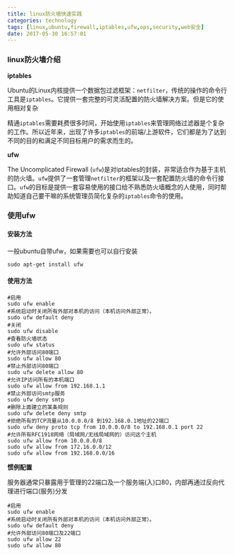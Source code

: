 ```yaml
---
title: linux防火墙快速实践
categories: technology
tags: [linux,ubuntu,firewall,iptables,ufw,ops,security,web安全]
date: 2017-05-30 16:57:01
---
```


### linux防火墙介绍

__iptables__

Ubuntu的Linux内核提供一个数据包过滤框架：`netfilter`，传统的操作的命令行工具是`iptables`。它提供一套完整的可灵活配置的防火墙解决方案。但是它的使用相对复杂

精通`iptables`需要耗费很多时间，开始使用`iptables`来管理网络过滤器是个复杂的工作。所以近年来，出现了许多`iptables`的前端/上游软件，它们都是为了达到不同的目的和满足不同目标用户的需求而生的。

__ufw__

The Uncomplicated Firewall (`ufw`)是对iptables的封装，非常适合作为基于主机的防火墙。`ufw`提供了一套管理`netfilter`的框架以及一套配置防火墙的命令行接口。`ufw`的目标是提供一套容易使用的接口给不熟悉防火墙概念的人使用，同时帮助知道自己要干嘛的系统管理员简化复杂的`iptables`命令的使用。

### 使用ufw

#### 安装方法

一般ubuntu自带ufw，如果需要也可以自行安装

```shell
sudo apt-get install ufw
```

#### 使用方法

```shell
#启用
sudo ufw enable
#系统启动时关闭所有外部对本机的访问（本机访问外部正常）。
sudo ufw default deny 
#关闭
sudo ufw disable 
#查看防火墙状态
sudo ufw status
#允许外部访问80端口
sudo ufw allow 80
#禁止外部访问80端口
sudo ufw delete allow 80
#允许IP访问所有的本机端口
sudo ufw allow from 192.168.1.1
#禁止外部访问smtp服务
sudo ufw deny smtp
#删除上面建立的某条规则
sudo ufw delete deny smtp
#拒绝所有的TCP流量从10.0.0.0/8 到192.168.0.1地址的22端口
sudo ufw deny proto tcp from 10.0.0.0/8 to 192.168.0.1 port 22
#允许所有RFC1918网络（局域网/无线局域网的）访问这个主机
sudo ufw allow from 10.0.0.0/8
sudo ufw allow from 172.16.0.0/12
sudo ufw allow from 192.168.0.0/16
```

__惯例配置__

服务器通常只暴露用于管理的22端口及一个服务端(入)口80，内部再通过反向代理进行端口(服务)分发

```shell
#启用
sudo ufw enable
#系统启动时关闭所有外部对本机的访问（本机访问外部正常）。
sudo ufw default deny 
#允许外部访问80端口及22端口
sudo ufw allow 22
sudo ufw allow 80
```

